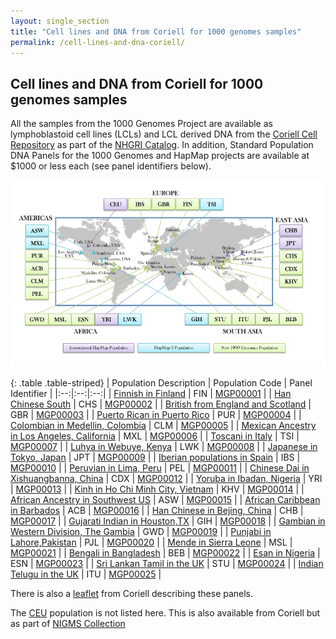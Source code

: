 ```yaml
---
layout: single_section
title: "Cell lines and DNA from Coriell for 1000 genomes samples"
permalink: /cell-lines-and-dna-coriell/
---
```


## Cell lines and DNA from Coriell for 1000 genomes samples

<span>All the samples from the 1000 Genomes Project are available as lymphoblastoid cell lines </span><span>(LCLs) and LCL derived DNA </span><span>from the [Coriell Cell Repository](http://ccr.coriell.org/) as part of the [NHGRI Catalog](http://ccr.coriell.org/Sections/Collections/NHGRI/?SsId=11)</span><span>. In addition, Standard Population DNA Panels for the 1000 Genomes and HapMap projects are available at $1000 or less each (see panel identifiers below).</span>

![Coriell 1000 Genomes Map](/sites/1000genomes.org/files/documents/1000-genomes-map_11-6-12-2_750.jpg)

{: .table .table-striped}
| Population Description | Population Code | Panel Identifier |
|:--:|:--:|:--:|
| [Finnish in Finland](http://ccr.coriell.org/Sections/Collections/NHGRI/1000Fins.aspx?PgId=667&amp;coll=HG) | FIN | [MGP00001](http://ccr.coriell.org/Sections/Search/Panel_Detail.aspx?Ref=MGP00001) |
| [Han Chinese South](http://ccr.coriell.org/Sections/Collections/NHGRI/1000HanChiSo.aspx?PgId=663&amp;coll=HG) | CHS | [MGP00002](http://ccr.coriell.org/Sections/Search/Panel_Detail.aspx?Ref=MGP00002) |
| [British from England and Scotland](http://ccr.coriell.org/Sections/Collections/NHGRI/1000BritEngScot.aspx?PgId=666&amp;coll=HG) | GBR | [MGP00003](http://ccr.coriell.org/Sections/Search/Panel_Detail.aspx?Ref=MGP00003) |
| [Puerto Rican in Puerto Rico](http://ccr.coriell.org/Sections/Collections/NHGRI/1000Pur.aspx?PgId=674&amp;coll=HG) | PUR | [MGP00004](http://ccr.coriell.org/Sections/Search/Panel_Detail.aspx?Ref=MGP00004) |
| [Colombian in Medellin, Colombia](http://ccr.coriell.org/Sections/Collections/NHGRI/1000Clm.aspx?PgId=675&amp;coll=HG) | CLM | [MGP00005](http://ccr.coriell.org/Sections/Search/Panel_Detail.aspx?Ref=MGP00005) |
| [Mexican Ancestry in Los Angeles, California](http://ccr.coriell.org/Sections/Collections/NHGRI/1000Mexican.aspx?PgId=705&amp;coll=HG) | MXL | [MGP00006](http://ccr.coriell.org/Sections/Search/Panel_Detail.aspx?Ref=MGP00006) |
| [Toscani in Italy](http://ccr.coriell.org/Sections/Collections/NHGRI/1000Toscani.aspx?PgId=706&amp;coll=HG) | TSI | [MGP00007](http://ccr.coriell.org/Sections/Search/Panel_Detail.aspx?Ref=MGP00007) |
| [Luhya in Webuye, Kenya](http://ccr.coriell.org/Sections/Collections/NHGRI/1000Luhya.aspx?PgId=704&amp;coll=HG) | LWK | [MGP00008](http://ccr.coriell.org/Sections/Search/Panel_Detail.aspx?Ref=MGP00008) |
| [Japanese in Tokyo, Japan](http://ccr.coriell.org/Sections/Collections/NHGRI/1000Japanese.aspx?PgId=703&amp;coll=HG) | JPT | [MGP00009](http://ccr.coriell.org/Sections/Search/Panel_Detail.aspx?Ref=MGP00009) |
| [Iberian populations in Spain](http://ccr.coriell.org/Sections/Collections/NHGRI/1000Iberian.aspx?PgId=715&amp;coll=HG) | IBS | [MGP00010](http://ccr.coriell.org/Sections/Search/Panel_Detail.aspx?Ref=MGP00010) |
| [Peruvian in Lima, Peru](http://ccr.coriell.org/Sections/Collections/NHGRI/1000Peruvian.aspx?PgId=716&amp;coll=HG) | PEL | [MGP00011](http://ccr.coriell.org/Sections/Search/Panel_Detail.aspx?Ref=MGP00011) |
| [Chinese Dai in Xishuangbanna, China](http://ccr.coriell.org/Sections/Collections/NHGRI/1000DaiChi.aspx?PgId=731&amp;coll=HG) | CDX | [MGP00012](http://ccr.coriell.org/Sections/Search/Panel_Detail.aspx?Ref=MGP00012) |
| [Yoruba in Ibadan, Nigeria](http://ccr.coriell.org/Sections/Collections/NHGRI/1000Yoruba.aspx?PgId=728&amp;coll=HG) | YRI | [MGP00013](http://ccr.coriell.org/Sections/Search/Panel_Detail.aspx?Ref=MGP00013) |
| [Kinh in Ho Chi Minh City, Vietnam](http://ccr.coriell.org/Sections/Collections/NHGRI/1000Vietnamese.aspx?PgId=726&amp;coll=HG) | KHV | [MGP00014](http://ccr.coriell.org/Sections/Search/Panel_Detail.aspx?Ref=MGP00014) |
| [African Ancestry in Southwest US](http://ccr.coriell.org/Sections/Collections/NHGRI/1000AaSwUsa.aspx?PgId=730&amp;coll=HG) | ASW | [MGP00015](http://ccr.coriell.org/Sections/Search/Panel_Detail.aspx?Ref=MGP00014) |
| [African Caribbean in Barbados](http://ccr.coriell.org/Sections/Collections/NHGRI/1000Barbados.aspx?PgId=725&amp;coll=HG) | ACB | [MGP00016](http://ccr.coriell.org/Sections/Search/Panel_Detail.aspx?Ref=MGP00016) |
| [Han Chinese in Bejing, China](http://ccr.coriell.org/Sections/Collections/NHGRI/1000HanChiBej.aspx?PgId=727&amp;coll=HG) | CHB | [MGP00017](http://ccr.coriell.org/Sections/Search/Panel_Detail.aspx?Ref=MGP00017) |
| [Gujarati Indian in Houston,TX](http://ccr.coriell.org/Sections/Collections/NHGRI/1000Gujarati.aspx?PgId=769&amp;coll=HG) | GIH | [MGP00018](http://ccr.coriell.org/Sections/Search/Panel_Detail.aspx?Ref=MGP00018) |
| [Gambian in Western Division, The Gambia](http://ccr.coriell.org/Sections/Collections/NHGRI/1000gambian.aspx?PgId=764&amp;coll=HG) | GWD | [MGP00019](http://ccr.coriell.org/Sections/Search/Panel_Detail.aspx?Ref=MGP00019) |
| [Punjabi in Lahore,Pakistan](http://ccr.coriell.org/Sections/Collections/NHGRI/1000Punjabi.aspx?PgId=763&amp;coll=HG) | PJL | [MGP00020](http://ccr.coriell.org/Sections/Search/Panel_Detail.aspx?Ref=MGP00020) |
| [Mende in Sierra Leone](http://ccr.coriell.org/Sections/Collections/NHGRI/1000Mende.aspx?PgId=761&amp;coll=HG) | MSL | [MGP00021](http://ccr.coriell.org/Sections/Search/Panel_Detail.aspx?Ref=MGP00021) |
| [Bengali in Bangladesh](http://ccr.coriell.org/Sections/Collections/NHGRI/1000Bengali.aspx?PgId=759&amp;coll=HG) | BEB | [MGP00022](http://ccr.coriell.org/Sections/Search/Panel_Detail.aspx?Ref=MGP00022) |
| [Esan in Nigeria](http://ccr.coriell.org/Sections/Collections/NHGRI/1000Esan.aspx?PgId=760&amp;coll=HG) | ESN | [MGP00023](http://ccr.coriell.org/Sections/Search/Panel_Detail.aspx?Ref=MGP00023) |
| [Sri Lankan Tamil in the UK](http://ccr.coriell.org/Sections/Collections/NHGRI/1000Tamil.aspx?PgId=765&amp;coll=HG) | STU | [MGP00024](http://ccr.coriell.org/Sections/Search/Panel_Detail.aspx?Ref=MGP00024) |
| [Indian Telugu in the UK](http://ccr.coriell.org/Sections/Collections/NHGRI/1000Telugu.aspx?PgId=766&amp;coll=HG) | ITU | [MGP00025](http://ccr.coriell.org/Sections/Search/Panel_Detail.aspx?Ref=MGP00025) |

There is also a [leaflet](/sites/1000genomes.org/files/documents/nhgri_flyer_2013.pdf) from Coriell describing these panels.

The [CEU](http://ccr.coriell.org/Sections/Collections/NIGMS/CEPHResources.aspx?PgId=525&coll=GM) population is not listed here. This is also available from Coriell but as part of [NIGMS Collection](http://ccr.coriell.org/Sections/Collections/NIGMS/?SsId=8)

